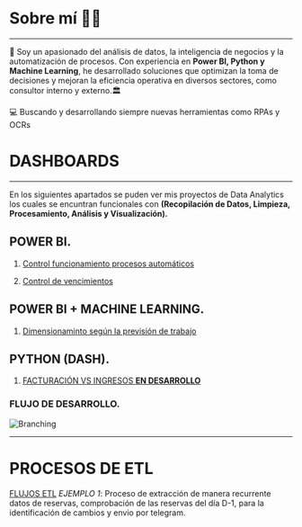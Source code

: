 # Sobre mí 🧑‍💻  
------------------------------------------
💼 Soy un apasionado del análisis de datos, la inteligencia de negocios y la automatización de procesos. Con experiencia en **Power BI, Python y Machine Learning**, he desarrollado soluciones que optimizan la toma de decisiones y mejoran la eficiencia operativa en diversos sectores, como consultor interno y externo.🏛️  
 
💻 Buscando y desarrollando siempre nuevas herramientas como RPAs y OCRs  

# DASHBOARDS
------------------------------------------
En los siguientes apartados se puden ver mis proyectos de Data Analytics los cuales se encuntran funcionales con **(Recopilación de Datos, Limpieza, Procesamiento, Análisis y Visualización).**

## **POWER BI.**

1.  [Control funcionamiento procesos automáticos](https://app.powerbi.com/view?r=eyJrIjoiYWYwNGEyNzAtNTlhOS00MzI3LWE5MzktMmU0YzZjMjhkNzgyIiwidCI6IjhhM2IzNWVmLTg5YmMtNGI4OS05Nzg1LWY5YzNkMjZmNWM2MCIsImMiOjl9)

2.  [Control de vencimientos](https://app.powerbi.com/view?r=eyJrIjoiN2Y3OWYwYzMtYTQwOC00OWU4LWE5ZTAtYWQ5N2I2ZGJiZWRjIiwidCI6IjhhM2IzNWVmLTg5YmMtNGI4OS05Nzg1LWY5YzNkMjZmNWM2MCIsImMiOjl9)

## **POWER BI + MACHINE LEARNING.**
1.  [Dimensionaminto según la previsión de trabajo](https://app.powerbi.com/view?r=eyJrIjoiNDE5MDVmNGYtZTA4ZS00ODIwLTk2MTEtYTA2OGVjOGU1Yzc5IiwidCI6IjhhM2IzNWVmLTg5YmMtNGI4OS05Nzg1LWY5YzNkMjZmNWM2MCIsImMiOjl9)

## **PYTHON (DASH).**
1.  [FACTURACIÓN VS INGRESOS **EN DESARROLLO**]()

### **FLUJO DE DESARROLLO.**
![Branching](/img/flujo.png)

------------------------------------------
# PROCESOS DE ETL
[FLUJOS ETL](./another-page.md)
*EJEMPLO 1*: Proceso de extracción de manera recurrente datos de reservas, comprobación de las reservas del día D-1, para la identificación de cambios y envio por telegram.

<!-- Aqui tengo que poner la parte del flujo -->


